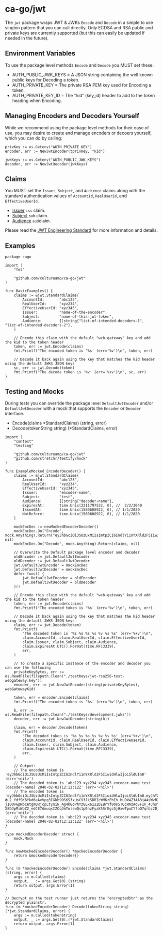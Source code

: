 # ca-go/jwt

The `jwt` package wraps JWT & JWKs `Encode` and `Decode` in a simple to use sington pattern that you can call directly. Only ECDSA and RSA public and private keys are currently supported (but this can easily be updated if needed in the future).

## Environment Variables

To use the package level methods `Encode` and `Decode` you MUST set these:

- AUTH_PUBLIC_JWK_KEYS = A JSON string containing the well known public keys for Decoding a token.
- AUTH_PRIVATE_KEY = The private RSA PEM key used for Encoding a token.
- AUTH_PRIVATE_KEY_ID = The "kid" (key_id) header to add to the token heading when Encoding.

## Managing Encoders and Decoders Yourself

While we recommend using the package level methods for their ease of use, you may desire to create and manage encoders or decoers yourself, which you can do by calling:

```
privKey := os.Getenv("AUTH_PRIVATE_KEY")
encoder, err := NewJwtEncoder(tprivKey, "kid")

jwkKeys := os.Getenv("AUTH_PUBLIC_JWK_KEYS")
decoder, err := NewJwtDecoder(jwkKeys)
```

## Claims

You MUST set the `Issuer`, `Subject`, and `Audience` claims along with the standard authentication values of `AccountId`, `RealUserId`, and `EffectiveUserId`.

- [Issuer](https://datatracker.ietf.org/doc/html/rfc7519#section-4.1.1) `iss` claim.
- [Subject](https://datatracker.ietf.org/doc/html/rfc7519#section-4.1.2) `sub` claim.
- [Audience](https://datatracker.ietf.org/doc/html/rfc7519#section-4.1.3) `aud`claim.

Please read the [JWT Engineering Standard](https://cultureamp.atlassian.net/wiki/spaces/TV/pages/3253240053/JWT+Authentication) for more information and details.

## Examples
```
package cago

import (
	"fmt"

	"github.com/cultureamp/ca-go/jwt"
)

func BasicExamples() {
	claims := &jwt.StandardClaims{
		AccountId:       "abc123",
		RealUserId:      "xyz234",
		EffectiveUserId: "xyz345",
		Issuer:          "name-of-the-encoder",
		Subject:         "name-of-this-jwt-token",
		Audience:        []string{"list-of-intended-decoders-1", "list-of-intended-decoders-2"},
	}

	// Encode this claim with the default "web-gateway" key and add the kid to the token header
	token, err := jwt.Encode(claims)
	fmt.Printf("The encoded token is '%s' (err='%v')\n", token, err)

	// Decode it back again using the key that matches the kid header using the default JWKS JSON keys
	sc, err := jwt.Decode(token)
	fmt.Printf("The decode token is '%v' (err='%+v')\n", sc, err)
}
```


## Testing and Mocks

During tests you can override the package level `DefaultJwtEncoder` and/or `DefaultJwtDecoder` with a mock that supports 
the `Encoder` or `Decoder` interface.

- Encode(claims *StandardClaims) (string, error)
- Decode(tokenString string) (*StandardClaims, error)

```
import (
	"context"
	"testing"

	"github.com/cultureamp/ca-go/jwt"
	"github.com/stretchr/testify/mock"
)

func ExampleMocked_EncoderDecoder() {
	claims := &jwt.StandardClaims{
		AccountId:       "abc123",
		RealUserId:      "xyz234",
		EffectiveUserId: "xyz345",
		Issuer:          "encoder-name",
		Subject:         "test",
		Audience:        []string{"decoder-name"},
		ExpiresAt:       time.Unix(2211797532, 0), //  2/2/2040
		IssuedAt:        time.Unix(1580608922, 0), // 1/1/2020
		NotBefore:       time.Unix(1580608922, 0), // 1/1/2020
	}

	mockEncDec := newMockedEncoderDecoder()
	mockEncDec.On("Encode", mock.Anything).Return("eyJhbGciOiJSUzUxMiIsImtpZCI6IndlYi1nYXRld2F5IiwidHlwIjoiSldUIn0", nil)
	mockEncDec.On("Decode", mock.Anything).Return(claims, nil)

	// Overwrite the Default package level encoder and decoder
	oldEncoder := jwt.DefaultJwtEncoder
	oldDecoder := jwt.DefaultJwtDecoder
	jwt.DefaultJwtEncoder = mockEncDec
	jwt.DefaultJwtDecoder = mockEncDec
	defer func() {
		jwt.DefaultJwtEncoder = oldEncoder
		jwt.DefaultJwtDecoder = oldDecoder
	}()

	// Encode this claim with the default "web-gateway" key and add the kid to the token header
	token, err := jwt.Encode(claims)
	fmt.Printf("The encoded token is '%s' (err='%v')\n", token, err)

	// Decode it back again using the key that matches the kid header using the default JWKS JSON keys
	claim, err := jwt.Decode(token)
	fmt.Printf(
		"The decoded token is '%s %s %s %s %v %s %s' (err='%+v')\n",
		claim.AccountId, claim.RealUserId, claim.EffectiveUserId,
		claim.Issuer, claim.Subject, claim.Audience,
		claim.ExpiresAt.UTC().Format(time.RFC3339),
		err,
	)

	// To create a specific instance of the encoder and decoder you can use the following
	privateKeyBytes, err := os.ReadFile(filepath.Clean("./testKeys/jwt-rsa256-test-webgateway.key"))
	encoder, err := jwt.NewJwtEncoder(string(privateKeyBytes), webGatewayKid)

	token, err = encoder.Encode(claims)
	fmt.Printf("The encoded token is '%s' (err='%v')\n", token, err)

	b, err := os.ReadFile(filepath.Clean("./testKeys/development.jwks"))
	decoder, err := jwt.NewJwtDecoder(string(b))

	claim, err = decoder.Decode(token)
	fmt.Printf(
		"The decoded token is '%s %s %s %s %v %s %s' (err='%+v')\n",
		claim.AccountId, claim.RealUserId, claim.EffectiveUserId,
		claim.Issuer, claim.Subject, claim.Audience,
		claim.ExpiresAt.UTC().Format(time.RFC3339),
		err,
	)

	// Output:
	// The encoded token is 'eyJhbGciOiJSUzUxMiIsImtpZCI6IndlYi1nYXRld2F5IiwidHlwIjoiSldUIn0' (err='<nil>')
	// The decoded token is 'abc123 xyz234 xyz345 encoder-name test [decoder-name] 2040-02-02T12:12:12Z' (err='<nil>')
	// The encoded token is 'eyJhbGciOiJSUzUxMiIsImtpZCI6IndlYi1nYXRld2F5IiwidHlwIjoiSldUIn0.eyJhY2NvdW50SWQiOiJhYmMxMjMiLCJlZmZlY3RpdmVVc2VySWQiOiJ4eXozNDUiLCJyZWFsVXNlcklkIjoieHl6MjM0IiwiaXNzIjoiZW5jb2Rlci1uYW1lIiwic3ViIjoidGVzdCIsImF1ZCI6WyJkZWNvZGVyLW5hbWUiXSwiZXhwIjoyMjExNzk3NTMyLCJuYmYiOjE1ODA2MDg5MjIsImlhdCI6MTU4MDYwODkyMn0.CH_UIzR_W1275ffAUES0EzsHNRYZyBbrLsKQBbfJ6DpsLW3HAxH5RSjzXL_yCGTrbcHytTYLIZKhN37lC9BZdhkxZtR9bMqqGu4K0zHNtztoC5u1P7kc81FX_dPi9aiR7B4hruSfOFHoWM1A_D_i55qPAJlB0LRFf4nwX9FIWt2IIMwSGUcxfjFYE7MKTlzP3heCYNVzIxLD5g5gcoIyttmltiD_bBvObvExuDsJSlxwrAYvKc2cpIsh1MZ1x16uhG-du2_YdfSK6Ykd6aAvVpq3IGkb99SKS3xUsCV3JkSDRIcWMKzPhEh_huDV4Z3AA3jA4sWvR20WOqzaW3dRAoYIYL7kP92PrXX8m0EtLPAlX471POgNREWqdmxrbdkZcYNHqrmHcAsMRPMXcZ15tH8_-jIDUvGpNbcetgmQRjcpLtyniN_Ag4kGoPhYzGLx6122DEBrYf0Os5TQcRAzAoSF1n_43hsfmuGw00ey3ye5siJle7LN8EHUAXjegrpC7WTFF_eIsOtkuXTJx6OMmuggRvlMaCughYP6IvoIXD7ME0DnzmuvANID9yo-X8DJpMiWbZ2_edCE7dmuqxIZOqJmTolswQs1p0hzFyaX5SrEgcGjHxwTpuCYfaQ7qrbz2D_OQfXbglbk4e8Hm63bGmmz9bKV4KDBVPJO1zOGLtM' (err='<nil>')
	// The decoded token is 'abc123 xyz234 xyz345 encoder-name test [decoder-name] 2040-02-02T12:12:12Z' (err='<nil>')
}

type mockedEncoderDecoder struct {
	mock.Mock
}

func newMockedEncoderDecoder() *mockedEncoderDecoder {
	return &mockedEncoderDecoder{}
}

func (m *mockedEncoderDecoder) Encode(claims *jwt.StandardClaims) (string, error) {
	args := m.Called(claims)
	output, _ := args.Get(0).(string)
	return output, args.Error(1)
}

// Decrypt on the test runner just returns the "encryptedStr" as the decrypted plainstr.
func (m *mockedEncoderDecoder) Decode(tokenString string) (*jwt.StandardClaims, error) {
	args := m.Called(tokenString)
	output, _ := args.Get(0).(*jwt.StandardClaims)
	return output, args.Error(1)
}
```
